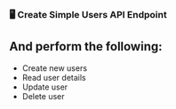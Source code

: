 ### 🖥️ Create Simple Users API Endpoint
## And perform the following:
- Create new users
- Read user details
- Update user
- Delete user
